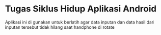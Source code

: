 # Tugas Siklus Hidup Aplikasi Android

Aplikasi ini di gunakan untuk berlatih agar data inputan dan data hasil dari inputan tersebut tidak hilang saat handphone di rotate
